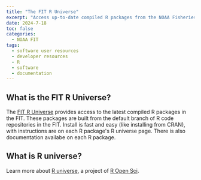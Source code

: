 ```yaml
---
title: "The FIT R Universe"
excerpt: "Access up-to-date compiled R packages from the NOAA Fisheries Integrated Toolbox"
date: 2024-7-18
toc: false
categories:
  - NOAA FIT
tags:
  - software user resources
  - developer resources
  - R
  - software
  - documentation
---
```


## What is the FIT R Universe?

The [FIT R Universe](https://noaa-fisheries-integrated-toolbox.r-universe.dev/packages) provides access to the latest compiled R packages in the FIT. These packages are built from the default branch of R code repositories in the FIT. Install is fast and easy (like installing from CRAN), with instructions are on each R package's R universe page. There is also documentation availabe on each R package.

## What is R universe?

Learn more about [R universe](https://ropensci.org/r-universe/), a project of [R Open Sci](https://ropensci.org/).
